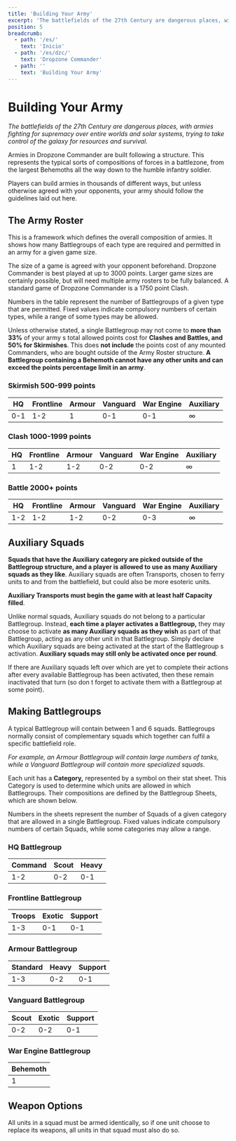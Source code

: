 ```yaml
---
title: 'Building Your Army'
excerpt: 'The battlefields of the 27th Century are dangerous places, with armies fighting for supremacy over entire worlds and solar systems, trying to take control of the galaxy for resources and survival.'
position: 5
breadcrumb:
  - path: '/es/'
    text: 'Inicio'
  - path: '/es/dzc/'
    text: 'Dropzone Commander'
  - path: ''
    text: 'Building Your Army'
---
```


# Building Your Army

_The battlefields of the 27th Century are dangerous places, with armies fighting for supremacy over entire worlds and solar systems, trying to take control of the galaxy for resources and survival_.

Armies in Dropzone Commander are built following a structure. This represents the typical sorts of compositions of forces in a battlezone, from the largest Behemoths all the way down to the humble infantry soldier.

Players can build armies in thousands of different ways, but unless otherwise agreed with your opponents, your army should follow the guidelines laid out here.

## The Army Roster

This is a framework which defines the overall composition of armies. It shows how many Battlegroups of each type are required and permitted in an army for a given game size.

The size of a game is agreed with your opponent beforehand. Dropzone Commander is best played at up to 3000 points. Larger game sizes are certainly possible, but will need multiple army rosters to be fully balanced. A standard game of Dropzone Commander is a 1750 point Clash.

Numbers in the table represent the number of Battlegroups of a given type that are permitted. Fixed values indicate compulsory numbers of certain types, while a range of some types may be allowed.

Unless otherwise stated, a single Battlegroup may not come to **more than 33%** of your army s total allowed points cost for **Clashes and Battles, and 50% for Skirmishes**. This does **not include** the points cost of any mounted Commanders, who are bought outside of the Army Roster structure. **A Battlegroup containing a Behemoth cannot have any other units and can exceed the points percentage limit in an army**.

### Skirmish 500-999 points

<table>
  <thead>
    <tr>
      <th>HQ</th>
      <th>Frontline</th>
      <th>Armour</th>
      <th>Vanguard</th>
      <th>War Engine</th>
      <th>Auxiliary</th>
    </tr>
  </thead>
  <tbody>
    <tr>
      <td>0-1</td>
      <td>1-2</td>
      <td>1</td>
      <td>0-1</td>
      <td>0-1</td>
      <td>∞</td>
    </tr>
  </tbody>
</table>

### Clash 1000-1999 points

<table>
  <thead>
    <tr>
      <th>HQ</th>
      <th>Frontline</th>
      <th>Armour</th>
      <th>Vanguard</th>
      <th>War Engine</th>
      <th>Auxiliary</th>
    </tr>
  </thead>
  <tbody>
    <tr>
      <td>1</td>
      <td>1-2</td>
      <td>1-2</td>
      <td>0-2</td>
      <td>0-2</td>
      <td>∞</td>
    </tr>
  </tbody>
</table>

### Battle 2000+ points

<table>
  <thead>
    <tr>
      <th>HQ</th>
      <th>Frontline</th>
      <th>Armour</th>
      <th>Vanguard</th>
      <th>War Engine</th>
      <th>Auxiliary</th>
    </tr>
  </thead>
  <tbody>
    <tr>
      <td>1-2</td>
      <td>1-2</td>
      <td>1-2</td>
      <td>0-2</td>
      <td>0-3</td>
      <td>∞</td>
    </tr>
  </tbody>
</table>

## Auxiliary Squads

**Squads that have the Auxiliary category are picked outside of the Battlegroup structure, and a player is allowed to use as many Auxiliary squads as they like**. Auxiliary squads are often Transports, chosen to ferry units to and from the battlefield, but could also be more esoteric units.

**Auxiliary Transports must begin the game with at least half Capacity filled**.

Unlike normal squads, Auxiliary squads do not belong to a particular Battlegroup. Instead, **each time a player activates a Battlegroup,** they may choose to activate **as many Auxiliary squads as they wish** as part of that Battlegroup, acting as any other unit in that Battlegroup. Simply declare which Auxiliary squads are being activated at the start of the Battlegroup s activation. **Auxiliary squads may still only be activated once per round**.

If there are Auxiliary squads left over which are yet to complete their actions after every available Battlegroup has been activated, then these remain inactivated that turn (so don t forget to activate them with a Battlegroup at some point).

## Making Battlegroups

A typical Battlegroup will contain between 1 and 6 squads. Battlegroups normally consist of complementary squads which together can fulfil a specific battlefield role.

_For example, an Armour Battlegroup will contain large numbers of tanks, while a Vanguard Battlegroup will contain more specialized squads_.

Each unit has a **Category,** represented by a symbol on their stat sheet. This Category is used to determine which units are allowed in which Battlegroups. Their compositions are defined by the Battlegroup Sheets, which are shown below.

Numbers in the sheets represent the number of Squads of a given category that are allowed in a single Battlegroup. Fixed values indicate compulsory numbers of certain Squads, while some categories may allow a range.

### HQ Battlegroup

<table>
  <thead>
    <tr>
      <th>Command</th>
      <th>Scout</th>
      <th>Heavy</th>
    </tr>
  </thead>
  <tbody>
    <tr>
      <td>1-2</td>
      <td>0-2</td>
      <td>0-1</td>
    </tr>
  </tbody>
</table>

### Frontline Battlegroup

<table>
  <thead>
    <tr>
      <th>Troops</th>
      <th>Exotic</th>
      <th>Support</th>
    </tr>
  </thead>
  <tbody>
    <tr>
      <td>1-3</td>
      <td>0-1</td>
      <td>0-1</td>
    </tr>
  </tbody>
</table>

### Armour Battlegroup

<table>
  <thead>
    <tr>
      <th>Standard</th>
      <th>Heavy</th>
      <th>Support</th>
    </tr>
  </thead>
  <tbody>
    <tr>
      <td>1-3</td>
      <td>0-2</td>
      <td>0-1</td>
    </tr>
  </tbody>
</table>

### Vanguard Battlegroup

<table>
  <thead>
    <tr>
      <th>Scout</th>
      <th>Exotic</th>
      <th>Support</th>
    </tr>
  </thead>
  <tbody>
    <tr>
      <td>0-2</td>
      <td>0-2</td>
      <td>0-1</td>
    </tr>
  </tbody>
</table>

### War Engine Battlegroup

<table>
  <thead>
    <tr>
      <th>Behemoth</th>
    </tr>
  </thead>
  <tbody>
    <tr>
      <td>1</td>
    </tr>
  </tbody>
</table>

## Weapon Options

All units in a squad must be armed identically, so if one unit choose to replace its weapons, all units in that squad must also do so.
